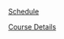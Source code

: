 [Schedule](https://github.com/fusecodecamp2018/JavascriptandJohnnyFive/blob/master/Schedule.md)

[Course Details](https://github.com/fusecodecamp2018/JavascriptandJohnnyFive/blob/master/CourseDetails.md)
